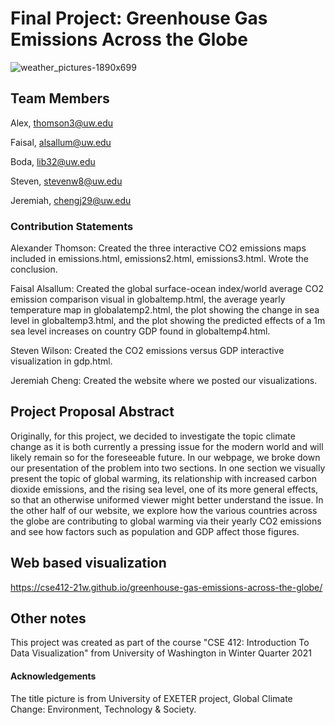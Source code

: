 # Final Project: Greenhouse Gas Emissions Across the Globe
![weather_pictures-1890x699](https://user-images.githubusercontent.com/56270805/111238635-ad1e8c80-85b4-11eb-88ff-924b8f6a986b.jpg)
## Team Members
Alex, thomson3@uw.edu

Faisal, alsallum@uw.edu

Boda, lib32@uw.edu

Steven, stevenw8@uw.edu

Jeremiah, chengj29@uw.edu

### Contribution Statements
Alexander Thomson: Created the three interactive CO2 emissions maps included in emissions.html, emissions2.html, emissions3.html. Wrote the conclusion.

Faisal Alsallum: Created the global surface-ocean index/world average CO2 emission comparison visual in globaltemp.html, the average yearly temperature map in globalatemp2.html, the plot showing the change in sea level in globaltemp3.html, and the plot showing the predicted effects of a 1m sea level increases on country GDP found in globaltemp4.html.

Steven Wilson: Created the CO2 emissions versus GDP interactive visualization in gdp.html.

Jeremiah Cheng: Created the website where we posted our visualizations.

## Project Proposal Abstract
Originally, for this project, we decided to investigate the topic climate change as it is both currently a pressing issue for the modern world and will likely remain so for the foreseeable future. In our webpage, we broke down our presentation of the problem into two sections. In one section we visually present the topic of global warming, its relationship with increased carbon dioxide emissions, and the rising sea level, one of its more general effects, so that an otherwise uniformed viewer might better understand the issue. In the other half of our website, we explore how the various countries across the globe are contributing to global warming via their yearly CO2 emissions and see how factors such as population and GDP affect those figures.

## Web based visualization
https://cse412-21w.github.io/greenhouse-gas-emissions-across-the-globe/

## Other notes
This project was created as part of the course "CSE 412: Introduction To Data Visualization" from University of Washington in Winter Quarter 2021

#### Acknowledgements
The title picture is from University of EXETER project, Global Climate Change: Environment, Technology & Society. 
